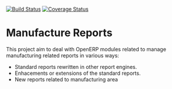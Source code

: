 [![Build Status](https://travis-ci.org/OCA/manufacture-reporting.svg?branch=13.0)](https://travis-ci.org/OCA/manufacture-reporting)
[![Coverage Status](https://coveralls.io/repos/OCA/manufacture-reporting/badge.png?branch=13.0)](https://coveralls.io/r/OCA/manufacture-reporting?branch=13.0)

Manufacture Reports
===================

This project aim to deal with OpenERP modules related to manage manufacturing related reports in various ways:

- Standard reports rewritten in other report engines.
- Enhacements or extensions of the standard reports.
- New reports related to manufacturing area
